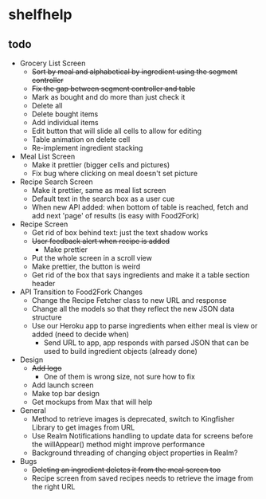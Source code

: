 # shelfhelp

## todo
* Grocery List Screen
  * ~~Sort by meal and alphabetical by ingredient using the segment controller~~
  * ~~Fix the gap between segment controller and table~~
  * Mark as bought and do more than just check it
  * Delete all
  * Delete bought items
  * Add individual items
  * Edit button that will slide all cells to allow for editing
  * Table animation on delete cell
  * Re-implement ingredient stacking
* Meal List Screen
  * Make it prettier (bigger cells and pictures)
  * Fix bug where clicking on meal doesn't set picture
* Recipe Search Screen
  * Make it prettier, same as meal list screen
  * Default text in the search box as a user cue
  * When new API added: when bottom of table is reached, fetch and add next 'page' of results (is easy with Food2Fork)
* Recipe Screen
  * Get rid of box behind text: just the text shadow works
  * ~~User feedback alert when recipe is added~~
    * Make prettier
  * Put the whole screen in a scroll view
  * Make prettier, the button is weird
  * Get rid of the box that says ingredients and make it a table section header
* API Transition to Food2Fork Changes
  * Change the Recipe Fetcher class to new URL and response
  * Change all the models so that they reflect the new JSON data structure
  * Use our Heroku app to parse ingredients when either meal is view or added (need to decide when)
    * Send URL to app, app responds with parsed JSON that can be used to build ingredient objects (already done)
* Design
  * ~~Add logo~~
    * One of them is wrong size, not sure how to fix 
  * Add launch screen
  * Make top bar design
  * Get mockups from Max that will help
* General
  * Method to retrieve images is deprecated, switch to Kingfisher Library to get images from URL
  * Use Realm Notifications handling to update data for screens before the willAppear() method might improve performance
  * Background threading of changing object properties in Realm?
* Bugs
  * ~~Deleting an ingredient deletes it from the meal screen too~~
  * Recipe screen from saved recipes needs to retrieve the image from the right URL


